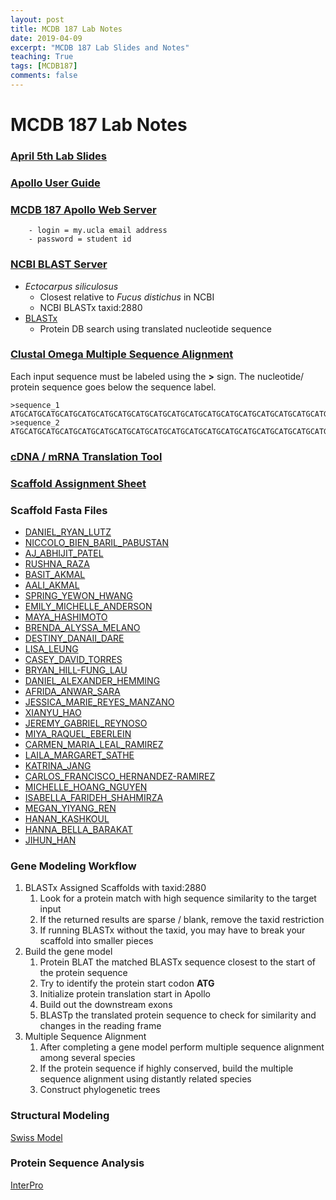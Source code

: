 ```yaml
---
layout: post
title: MCDB 187 Lab Notes 
date: 2019-04-09
excerpt: "MCDB 187 Lab Slides and Notes"
teaching: True
tags: [MCDB187]
comments: false
---
```


# MCDB 187 Lab Notes

### [April 5th Lab Slides](https://github.com/NuttyLogic/NuttyLogic.github.io/blob/master/posts/post_assets/mcdb187/4.5.18.presentation.pdf)
### [Apollo User Guide](http://genomearchitect.github.io/users-guide/)
### [MCDB 187 Apollo Web Server](http://159.89.132.226)
```
    - login = my.ucla email address
    - password = student id
```
### [NCBI BLAST Server](https://blast.ncbi.nlm.nih.gov/Blast.cgi)
- *Ectocarpus siliculosus*
  - Closest relative to *Fucus distichus* in NCBI
  - NCBI BLASTx taxid:2880
- [BLASTx](https://blast.ncbi.nlm.nih.gov/Blast.cgi?LINK_LOC=blasthome&PAGE_TYPE=BlastSearch&PROGRAM=blastx)
  - Protein DB search using translated nucleotide sequence

### [Clustal Omega Multiple Sequence Alignment](https://www.ebi.ac.uk/Tools/msa/clustalo/)
Each input sequence must be labeled using the **>** sign. The nucleotide/ protein sequence goes below the 
sequence label.
```
>sequence_1
ATGCATGCATGCATGCATGCATGCATGCATGCATGCATGCATGCATGCATGCATGCATGCATGCATGCATGCATGCATGCATGC
>sequence_2
ATGCATGCATGCATGCATGCATGCATGCATGCATGCATGCATGCATGCATGCATGCATGCATGCATGCATGCATGCATGCATGC
```

### [cDNA / mRNA Translation Tool](https://web.expasy.org/translate/)

### [Scaffold Assignment Sheet](https://github.com/NuttyLogic/NuttyLogic.github.io/blob/master/posts/post_assets/mcdb187/mcdb187_scaffold_assignments_3.csv)

### Scaffold Fasta Files
- [DANIEL_RYAN_LUTZ](https://github.com/NuttyLogic/NuttyLogic.github.io/blob/master/posts/post_assets/mcdb187/DANIEL_RYAN_LUTZ.scaffolds_sequence.fa)
- [NICCOLO_BIEN_BARIL_PABUSTAN](https://github.com/NuttyLogic/NuttyLogic.github.io/blob/master/posts/post_assets/mcdb187/NICCOLO_BIEN_BARIL_PABUSTAN.scaffolds_sequence.fa)
- [AJ_ABHIJIT_PATEL](https://github.com/NuttyLogic/NuttyLogic.github.io/blob/master/posts/post_assets/mcdb187/AJ_ABHIJIT_PATEL.scaffolds_sequence.fa)
- [RUSHNA_RAZA](https://github.com/NuttyLogic/NuttyLogic.github.io/blob/master/posts/post_assets/mcdb187/RUSHNA_RAZA.scaffolds_sequence.fa)
- [BASIT_AKMAL](https://github.com/NuttyLogic/NuttyLogic.github.io/blob/master/posts/post_assets/mcdb187/BASIT_AKMAL.scaffolds_sequence.fa)
- [AALI_AKMAL](https://github.com/NuttyLogic/NuttyLogic.github.io/blob/master/posts/post_assets/mcdb187/AALI_AKMAL.scaffolds_sequence.fa)
- [SPRING_YEWON_HWANG](https://github.com/NuttyLogic/NuttyLogic.github.io/blob/master/posts/post_assets/mcdb187/SPRING_YEWON_HWANG.scaffolds_sequence.fa)
- [EMILY_MICHELLE_ANDERSON](https://github.com/NuttyLogic/NuttyLogic.github.io/blob/master/posts/post_assets/mcdb187/EMILY_MICHELLE_ANDERSON.scaffolds_sequence.fa)
- [MAYA_HASHIMOTO](https://github.com/NuttyLogic/NuttyLogic.github.io/blob/master/posts/post_assets/mcdb187/MAYA_HASHIMOTO.scaffolds_sequence.fa)
- [BRENDA_ALYSSA_MELANO](https://github.com/NuttyLogic/NuttyLogic.github.io/blob/master/posts/post_assets/mcdb187/BRENDA_ALYSSA_MELANO.scaffolds_sequence.fa)
- [DESTINY_DANAII_DARE](https://github.com/NuttyLogic/NuttyLogic.github.io/blob/master/posts/post_assets/mcdb187/DESTINY_DANAII_DARE.scaffolds_sequence.fa)
- [LISA_LEUNG](https://github.com/NuttyLogic/NuttyLogic.github.io/blob/master/posts/post_assets/mcdb187/LISA_LEUNG.scaffolds_sequence.fa)
- [CASEY_DAVID_TORRES](https://github.com/NuttyLogic/NuttyLogic.github.io/blob/master/posts/post_assets/mcdb187/CASEY_DAVID_TORRES.scaffolds_sequence.fa)
- [BRYAN_HILL-FUNG_LAU](https://github.com/NuttyLogic/NuttyLogic.github.io/blob/master/posts/post_assets/mcdb187/BRYAN_HILL-FUNG_LAU.scaffolds_sequence.fa)
- [DANIEL_ALEXANDER_HEMMING](https://github.com/NuttyLogic/NuttyLogic.github.io/blob/master/posts/post_assets/mcdb187/DANIEL_ALEXANDER_HEMMING.scaffolds_sequence.fa)
- [AFRIDA_ANWAR_SARA](https://github.com/NuttyLogic/NuttyLogic.github.io/blob/master/posts/post_assets/mcdb187/AFRIDA_ANWAR_SARA.scaffolds_sequence.fa)
- [JESSICA_MARIE_REYES_MANZANO](https://github.com/NuttyLogic/NuttyLogic.github.io/blob/master/posts/post_assets/mcdb187/JESSICA_MARIE_REYES_MANZANO.scaffolds_sequence.fa)
- [XIANYU_HAO](https://github.com/NuttyLogic/NuttyLogic.github.io/blob/master/posts/post_assets/mcdb187/XIANYU_HAO.scaffolds_sequence.fa)
- [JEREMY_GABRIEL_REYNOSO](https://github.com/NuttyLogic/NuttyLogic.github.io/blob/master/posts/post_assets/mcdb187/JEREMY_GABRIEL_REYNOSO.scaffolds_sequence.fa)
- [MIYA_RAQUEL_EBERLEIN](https://github.com/NuttyLogic/NuttyLogic.github.io/blob/master/posts/post_assets/mcdb187/MIYA_RAQUEL_EBERLEIN.scaffolds_sequence.fa)
- [CARMEN_MARIA_LEAL_RAMIREZ](https://github.com/NuttyLogic/NuttyLogic.github.io/blob/master/posts/post_assets/mcdb187/CARMEN_MARIA_LEAL_RAMIREZ.scaffolds_sequence.fa)
- [LAILA_MARGARET_SATHE](https://github.com/NuttyLogic/NuttyLogic.github.io/blob/master/posts/post_assets/mcdb187/LAILA_MARGARET_SATHE.scaffolds_sequence.fa)
- [KATRINA_JANG](https://github.com/NuttyLogic/NuttyLogic.github.io/blob/master/posts/post_assets/mcdb187/KATRINA_JANG.scaffolds_sequence.fa)
- [CARLOS_FRANCISCO_HERNANDEZ-RAMIREZ](https://github.com/NuttyLogic/NuttyLogic.github.io/blob/master/posts/post_assets/mcdb187/CARLOS_FRANCISCO_HERNANDEZ-RAMIREZ.scaffolds_sequence.fa)
- [MICHELLE_HOANG_NGUYEN](https://github.com/NuttyLogic/NuttyLogic.github.io/blob/master/posts/post_assets/mcdb187/MICHELLE_HOANG_NGUYEN.scaffolds_sequence.fa)
- [ISABELLA_FARIDEH_SHAHMIRZA](https://github.com/NuttyLogic/NuttyLogic.github.io/blob/master/posts/post_assets/mcdb187/ISABELLA_FARIDEH_SHAHMIRZA.scaffolds_sequence.fa)
- [MEGAN_YIYANG_REN](https://github.com/NuttyLogic/NuttyLogic.github.io/blob/master/posts/post_assets/mcdb187/MEGAN_YIYANG_REN.scaffolds_sequence.fa)
- [HANAN_KASHKOUL](https://github.com/NuttyLogic/NuttyLogic.github.io/blob/master/posts/post_assets/mcdb187/HANAN_KASHKOUL.scaffolds_sequence.fa)
- [HANNA_BELLA_BARAKAT](https://github.com/NuttyLogic/NuttyLogic.github.io/blob/master/posts/post_assets/mcdb187/HANNA_BELLA_BARAKAT.scaffolds_sequence.fa)
- [JIHUN_HAN](https://github.com/NuttyLogic/NuttyLogic.github.io/blob/master/posts/post_assets/mcdb187/JIHUN_HAN.scaffolds_sequence.fa)

### Gene Modeling Workflow

1. BLASTx Assigned Scaffolds with taxid:2880
   1. Look for a protein match with high sequence similarity to the target input 
   2. If the returned results are sparse / blank, remove the taxid restriction
   3. If running BLASTx without the taxid, you may have to break your scaffold into smaller pieces
2. Build  the gene model
   1. Protein BLAT the matched BLASTx sequence closest to the start of the protein sequence
   2. Try to identify the protein start codon **ATG**
   3. Initialize protein translation start in Apollo
   4. Build out the downstream exons
   5. BLASTp the translated protein sequence to check for similarity and changes in the reading frame
3. Multiple Sequence Alignment
   1. After completing a gene model perform multiple sequence alignment among several species
   2. If the protein sequence if highly conserved, build the multiple sequence alignment using distantly related species
   3. Construct phylogenetic trees 

### Structural Modeling

[Swiss Model](https://swissmodel.expasy.org/)

### Protein Sequence Analysis

[InterPro](https://www.ebi.ac.uk/interpro/)